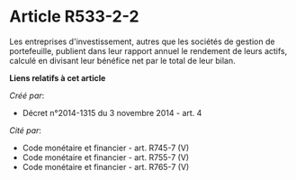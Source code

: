 # Article R533-2-2

Les entreprises d'investissement, autres que les sociétés de gestion de portefeuille, publient dans leur rapport annuel le
rendement de leurs actifs, calculé en divisant leur bénéfice net par le total de leur bilan.

**Liens relatifs à cet article**

_Créé par_:

  - Décret n°2014-1315 du 3 novembre 2014 - art. 4

_Cité par_:

  - Code monétaire et financier - art. R745-7 (V)
  - Code monétaire et financier - art. R755-7 (V)
  - Code monétaire et financier - art. R765-7 (V)
